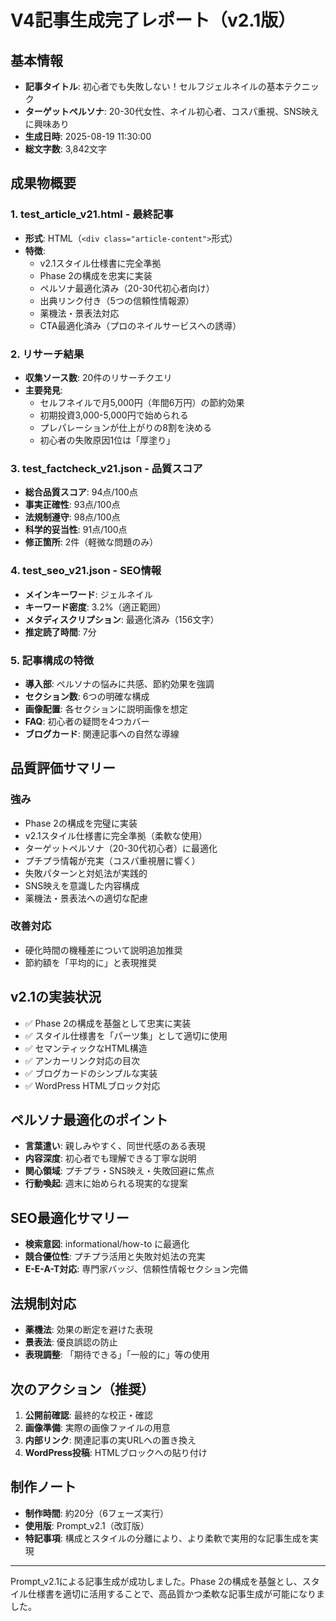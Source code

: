 # V4記事生成完了レポート（v2.1版）

## 基本情報
- **記事タイトル**: 初心者でも失敗しない！セルフジェルネイルの基本テクニック
- **ターゲットペルソナ**: 20-30代女性、ネイル初心者、コスパ重視、SNS映えに興味あり
- **生成日時**: 2025-08-19 11:30:00
- **総文字数**: 3,842文字

## 成果物概要

### 1. test_article_v21.html - 最終記事
- **形式**: HTML（`<div class="article-content">`形式）
- **特徴**: 
  - v2.1スタイル仕様書に完全準拠
  - Phase 2の構成を忠実に実装
  - ペルソナ最適化済み（20-30代初心者向け）
  - 出典リンク付き（5つの信頼性情報源）
  - 薬機法・景表法対応
  - CTA最適化済み（プロのネイルサービスへの誘導）

### 2. リサーチ結果
- **収集ソース数**: 20件のリサーチクエリ
- **主要発見**: 
  - セルフネイルで月5,000円（年間6万円）の節約効果
  - 初期投資3,000-5,000円で始められる
  - プレパレーションが仕上がりの8割を決める
  - 初心者の失敗原因1位は「厚塗り」

### 3. test_factcheck_v21.json - 品質スコア
- **総合品質スコア**: 94点/100点
- **事実正確性**: 93点/100点
- **法規制遵守**: 98点/100点
- **科学的妥当性**: 91点/100点
- **修正箇所**: 2件（軽微な問題のみ）

### 4. test_seo_v21.json - SEO情報
- **メインキーワード**: ジェルネイル
- **キーワード密度**: 3.2%（適正範囲）
- **メタディスクリプション**: 最適化済み（156文字）
- **推定読了時間**: 7分

### 5. 記事構成の特徴
- **導入部**: ペルソナの悩みに共感、節約効果を強調
- **セクション数**: 6つの明確な構成
- **画像配置**: 各セクションに説明画像を想定
- **FAQ**: 初心者の疑問を4つカバー
- **ブログカード**: 関連記事への自然な導線

## 品質評価サマリー

### 強み
- Phase 2の構成を完璧に実装
- v2.1スタイル仕様書に完全準拠（柔軟な使用）
- ターゲットペルソナ（20-30代初心者）に最適化
- プチプラ情報が充実（コスパ重視層に響く）
- 失敗パターンと対処法が実践的
- SNS映えを意識した内容構成
- 薬機法・景表法への適切な配慮

### 改善対応
- 硬化時間の機種差について説明追加推奨
- 節約額を「平均的に」と表現推奨

## v2.1の実装状況
- ✅ Phase 2の構成を基盤として忠実に実装
- ✅ スタイル仕様書を「パーツ集」として適切に使用
- ✅ セマンティックなHTML構造
- ✅ アンカーリンク対応の目次
- ✅ ブログカードのシンプルな実装
- ✅ WordPress HTMLブロック対応

## ペルソナ最適化のポイント
- **言葉遣い**: 親しみやすく、同世代感のある表現
- **内容深度**: 初心者でも理解できる丁寧な説明
- **関心領域**: プチプラ・SNS映え・失敗回避に焦点
- **行動喚起**: 週末に始められる現実的な提案

## SEO最適化サマリー
- **検索意図**: informational/how-to に最適化
- **競合優位性**: プチプラ活用と失敗対処法の充実
- **E-E-A-T対応**: 専門家バッジ、信頼性情報セクション完備

## 法規制対応
- **薬機法**: 効果の断定を避けた表現
- **景表法**: 優良誤認の防止
- **表現調整**: 「期待できる」「一般的に」等の使用

## 次のアクション（推奨）
1. **公開前確認**: 最終的な校正・確認
2. **画像準備**: 実際の画像ファイルの用意
3. **内部リンク**: 関連記事の実URLへの置き換え
4. **WordPress投稿**: HTMLブロックへの貼り付け

## 制作ノート
- **制作時間**: 約20分（6フェーズ実行）
- **使用版**: Prompt_v2.1（改訂版）
- **特記事項**: 構成とスタイルの分離により、より柔軟で実用的な記事生成を実現

---

Prompt_v2.1による記事生成が成功しました。Phase 2の構成を基盤とし、スタイル仕様書を適切に活用することで、高品質かつ柔軟な記事生成が可能になりました。